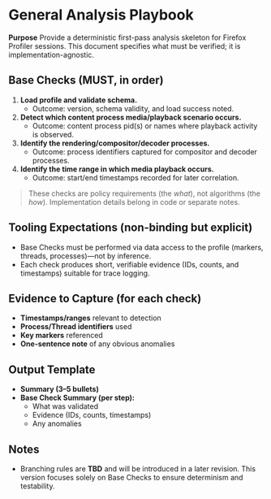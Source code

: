 # General Analysis Playbook

**Purpose**
Provide a deterministic first-pass analysis skeleton for Firefox Profiler sessions. This document specifies what must be verified; it is implementation-agnostic.

## Base Checks (MUST, in order)
1. **Load profile and validate schema.**
   - Outcome: version, schema validity, and load success noted.
2. **Detect which content process media/playback scenario occurs.**
   - Outcome: content process pid(s) or names where playback activity is observed.
3. **Identify the rendering/compositor/decoder processes.**
   - Outcome: process identifiers captured for compositor and decoder processes.
4. **Identify the time range in which media playback occurs.**
   - Outcome: start/end timestamps recorded for later correlation.

> These checks are policy requirements (the *what*), not algorithms (the *how*). Implementation details belong in code or separate notes.

## Tooling Expectations (non-binding but explicit)
- Base Checks must be performed via data access to the profile (markers, threads, processes)—not by inference.
- Each check produces short, verifiable evidence (IDs, counts, and timestamps) suitable for trace logging.

## Evidence to Capture (for each check)
- **Timestamps/ranges** relevant to detection
- **Process/Thread identifiers** used
- **Key markers** referenced
- **One-sentence note** of any obvious anomalies

## Output Template
- **Summary (3–5 bullets)**
- **Base Check Summary (per step):**
  - What was validated
  - Evidence (IDs, counts, timestamps)
  - Any anomalies

## Notes
- Branching rules are **TBD** and will be introduced in a later revision. This version focuses solely on Base Checks to ensure determinism and testability.
